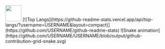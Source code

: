 <img src=" https://upload.wikimedia.org/wikipedia/commons/9/99/Unofficial_JavaScript_logo_2.svg" width="50px">
[![Top Langs](https://github-readme-stats.vercel.app/api/top-langs/?username=USERNAME&layout=compact)](https://github.com/USERNAME/github-readme-stats)
![Snake animation](https://github.com/USERNAME/USERNAME/blob/output/github-contribution-grid-snake.svg)
